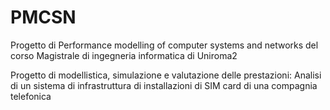 # PMCSN
Progetto di Performance modelling of computer systems and networks del corso Magistrale di ingegneria informatica di Uniroma2

Progetto di modellistica, simulazione e valutazione delle prestazioni: Analisi di un sistema di infrastruttura di installazioni di SIM card di una compagnia telefonica

